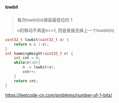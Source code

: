 ##### lowbit
> 每次lowbit(n)保留最低位的 1
> 
> n的移动不再是n>>1, 而是直接去掉上一个lowbit(n)

```CPP
uint32_t lowbit(uint32_t x) {
    return x & (-x);
}
int hammingWeight(uint32_t n) {
    int cnt = 0;
    while(n!=0){
        n -= lowbit(n);
        cnt++;
    }
    return cnt;
}
```

https://leetcode-cn.com/problems/number-of-1-bits/

